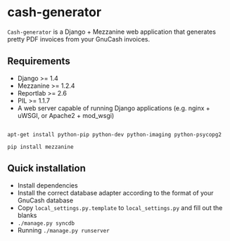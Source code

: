 cash-generator
==============

<code>Cash-generator</code> is a Django + Mezzanine web application that
generates pretty PDF invoices from your GnuCash invoices.


Requirements
------------

* Django >= 1.4
* Mezzanine >= 1.2.4
* Reportlab >= 2.6
* PIL >= 1.1.7
* A web server capable of running Django applications (e.g. nginx + uWSGI, or
  Apache2 + mod_wsgi)

<code>
apt-get install python-pip python-dev python-imaging python-psycopg2<br />
pip install mezzanine
</code>


Quick installation
------------------

* Install dependencies
* Install the correct database adapter according to the format of your GnuCash
  database
* Copy <code>local_settings.py.template</code> to
  <code>local_settings.py</code> and fill out the blanks
* <code>./manage.py syncdb</code>
* Running <code>./manage.py runserver</code>
